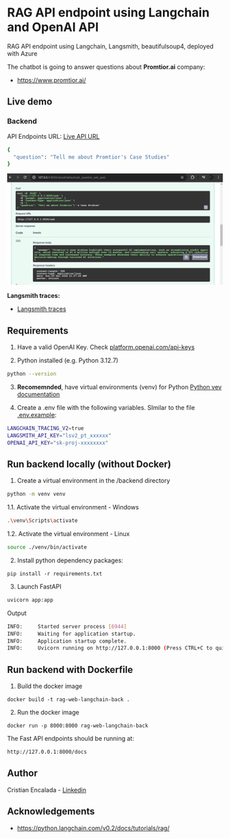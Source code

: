 # RAG API endpoint using Langchain and OpenAI API

RAG API endpoint using Langchain, Langsmith, beautifulsoup4, deployed with Azure

The chatbot is going to answer questions about **Promtior.ai** company:
* https://www.promtior.ai/

## Live demo

### Backend

API Endpoints URL: [Live API URL](https://rag-web-langchain-backend-bzdbhxcucfaue8hw.eastus-01.azurewebsites.net/)

```sh
{
  "question": "Tell me about Promtior's Case Studies"
}
```

![API endpoints](./doc/api_ask_promtior.png)

**Langsmith traces:** 

* [Langsmith traces](https://smith.langchain.com/o/dd33ff18-8dac-5e93-b016-c3a25d6545b0/projects/p/eeff82df-94c5-426b-a743-4c7e9493f5ed?timeModel=%7B%22duration%22%3A%227d%22%7D&peek=6b4d3ff4-4877-47bb-861e-bdbe97d01d5f)


## Requirements

1. Have a valid OpenAI Key. Check [platform.openai.com/api-keys](https://platform.openai.com/api-keys)

2. Python installed (e.g. Python 3.12.7)

```sh
python --version
```

3. __Recomemnded__, have virtual environments (venv) for Python [Python vev documentation](https://docs.python.org/3/library/venv.html)

4. Create a .env file with the following variables. SImilar to the file [.env.example](./backend/.env.example):

```sh
LANGCHAIN_TRACING_V2=true
LANGSMITH_API_KEY="lsv2_pt_xxxxxx"
OPENAI_API_KEY="sk-proj-xxxxxxxx"
```

## Run backend locally (without Docker)

1. Create a virtual environment in the /backend directory

```sh
python -m venv venv
```

1.1. Activate the virtual environment - Windows

```sh
.\venv\Scripts\activate
```

1.2. Activate the virtual environment - Linux

```sh
source ./venv/bin/activate
```

2. Install python dependency packages:

```
pip install -r requirements.txt
```

3. Launch FastAPI

```sh
uvicorn app:app
```

Output
```sh
INFO:     Started server process [6944]
INFO:     Waiting for application startup.
INFO:     Application startup complete.
INFO:     Uvicorn running on http://127.0.0.1:8000 (Press CTRL+C to quit)
```

## Run backend with Dockerfile

1. Build the docker image

```
docker build -t rag-web-langchain-back .
```

2. Run the docker image

```
docker run -p 8000:8000 rag-web-langchain-back
```

The Fast API endpoints should be running at:

```sh
http://127.0.0.1:8000/docs
```

## Author

Cristian Encalada - [Linkedin](https://www.linkedin.com/in/cristian-encalada/)

## Acknowledgements

* https://python.langchain.com/v0.2/docs/tutorials/rag/
